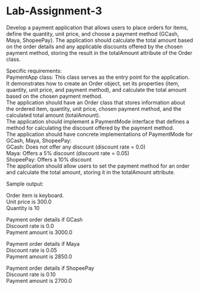 # Lab-Assignment-3
Develop a payment application that allows users to place orders for items, define the quantity, unit price, and choose a payment method (GCash, Maya, ShopeePay). The application should calculate the total amount based on the order details and any applicable discounts offered by the chosen payment method, storing the result in the totalAmount attribute of the Order class.  

Specific requirements:  
PaymentApp class: This class serves as the entry point for the application. It demonstrates how to create an Order object, set its properties (item, quantity, unit price, and payment method), and calculate the total amount based on the chosen payment method.  
The application should have an Order class that stores information about the ordered item, quantity, unit price, chosen payment method, and the calculated total amount (totalAmount).  
The application should implement a PaymentMode interface that defines a method for calculating the discount offered by the payment method.  
The application should have concrete implementations of PaymentMode for GCash, Maya, ShopeePay:  
GCash: Does not offer any discount (discount rate = 0.0)  
Maya: Offers a 5% discount (discount rate = 0.05)  
ShopeePay: Offers a 10% discount  
The application should allow users to set the payment method for an order and calculate the total amount, storing it in the totalAmount attribute.

Sample output:

Order item is keyboard.  
Unit price is 300.0  
Quantity is 10  

Payment order details  if GCash  
Discount rate is 0.0  
Payment amount is 3000.0  

Payment order details if Maya  
Discount rate is 0.05  
Payment amount is 2850.0  

Payment order details if ShopeePay  
Discount rate is 0.10  
Payment amount is 2700.0  

